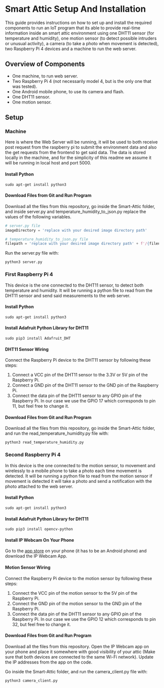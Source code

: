 # Smart Attic Setup And Installation

This guide provides instructions on how to set up and install the required components to run an IoT program that its able to provide real-time information inside an smart attic environment using one DHT11 sensor (for temperature and humidity), one motion sensor (to detect possible intruders or unusual activity), a camera (to take a photo when movement is detected), two Raspberry Pi 4 devices and a machine to run the web server.

## Overview of Components

-   One machine, to run web server.
-   Two Raspberry Pi 4 (not necessarily model 4, but is the only one that was tested).
-   One Android mobile phone, to use its camera and flash.
-   One DHT11 sensor.
-   One motion sensor.

## Setup 

### Machine

Here is where the Web Server will be running, it will be used to both receive post request from the raspberry pi to submit the environment data and also the get requests from the frontend to get said data. The data is stored locally in the machine, and for the simplicity of this readme we assume  it will be running in local host and port 5000.

#### Install Python

```Linux Terminal
sudo apt-get install python3
```

#### Download Files from Git and Run Program

Download all the files from this repository, go inside the Smart-Attic folder, and inside server.py and temperature_humidity_to_json.py replace the values of the following variables.

```Python
# server.py file
imageDirectory = 'replace with your desired image directory path'
```

```Python
# temperature_humidity_to_json.py file
filepath = 'replace with your desired image directory path' + f'/{filename}'
```

Run the server.py file with:

```Linux Terminal
python3 server.py
```

### First Raspberry Pi 4

This device is the one connected to the DHT11 sensor, to detect both temperature and humidity. It will be running a python file to read from the DHT11 sensor and send said measurements to the web server.

#### Install Python

```Linux Terminal
sudo apt-get install python3
```

#### Install Adafruit Python Library for DHT11

``` Linux
sudo pip3 install Adafruit_DHT
```

#### DHT11 Sensor Wiring 

Connect the Raspberry Pi device to the DHT11 sensor by following these steps:

1.  Connect a VCC pin of the DHT11 sensor to the 3.3V or 5V pin of the Raspberry Pi.
2.  Connect a GND pin of the DHT11 sensor to the GND pin of the Raspberry Pi.
3.  Connect the data pin of the DHT11 sensor to any GPIO pin of the Raspberry Pi. In our case we use the GPIO 17 which corresponds to pin 11, but feel free to change it.

#### Download Files from Git and Run Program

Download all the files from this repository, go inside the Smart-Attic folder, and run the read_temperature_humidity.py file with:

```Linux Terminal
python3 read_temperature_humidity.py
```

### Second Raspberry Pi 4

In this device is the one connected to the motion sensor, to movement and wirelessly to a mobile phone to take a photo each time movement is detected. It will be running a python file to read from the motion sensor if movement is detected it will take a photo and send a notification with the photo attached to the web server.

#### Install Python

```Linux Terminal
sudo apt-get install python3
```

#### Install Adafruit Python Library for DHT11

``` Linux
sudo pip3 install opencv-python
```

#### Install IP Webcam On Your Phone

Go to the [app store](https://play.google.com/store/apps/details?id=com.pas.webcam&hl=en_US) on your phone (it has to be an Android phone) and download the IP Webcam App.

#### Motion Sensor Wiring 

Connect the Raspberry Pi device to the motion sensor by following these steps:

1.  Connect the VCC pin of the motion sensor to the 5V pin of the Raspberry Pi.
2.  Connect the GND pin of the motion sensor to the GND pin of the Raspberry Pi.
3.  Connect the data pin of the DHT11 sensor to any GPIO pin of the Raspberry Pi. In our case we use the GPIO 12 which corresponds to pin 32, but feel free to change it.

#### Download Files from Git and Run Program

Download all the files from this repository. Open the IP Webcam app on your phone and place it somewhere with good visibility of your attic (Make sure that both devices are connected to the same Wi-Fi network). Update the IP addresses from the app on the code.

Go inside the Smart-Attic folder, and run the camera_client.py file with:

```Linux Terminal
python3 camera_client.py
```

